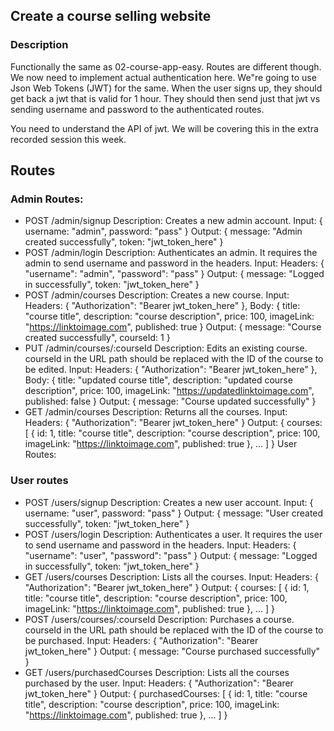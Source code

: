 ## Create a course selling website

### Description

Functionally the same as 02-course-app-easy. Routes are different though.
We now need to implement actual authentication here.
We"re going to use Json Web Tokens (JWT) for the same.
When the user signs up, they should get back a jwt that is valid for 1 hour.
They should then send just that jwt vs sending username and password to the authenticated routes.

You need to understand the API of jwt. We will be covering this in the extra recorded session this week.

## Routes

### Admin Routes:

- POST /admin/signup
  Description: Creates a new admin account.
  Input: { username: "admin", password: "pass" }
  Output: { message: "Admin created successfully", token: "jwt_token_here" }
- POST /admin/login
  Description: Authenticates an admin. It requires the admin to send username and password in the headers.
  Input: Headers: { "username": "admin", "password": "pass" }
  Output: { message: "Logged in successfully", token: "jwt_token_here" }
- POST /admin/courses
  Description: Creates a new course.
  Input: Headers: { "Authorization": "Bearer jwt_token_here" }, Body: { title: "course title", description: "course description", price: 100, imageLink: "https://linktoimage.com", published: true }
  Output: { message: "Course created successfully", courseId: 1 }
- PUT /admin/courses/:courseId
  Description: Edits an existing course. courseId in the URL path should be replaced with the ID of the course to be edited.
  Input: Headers: { "Authorization": "Bearer jwt_token_here" }, Body: { title: "updated course title", description: "updated course description", price: 100, imageLink: "https://updatedlinktoimage.com", published: false }
  Output: { message: "Course updated successfully" }
- GET /admin/courses
  Description: Returns all the courses.
  Input: Headers: { "Authorization": "Bearer jwt_token_here" }
  Output: { courses: [ { id: 1, title: "course title", description: "course description", price: 100, imageLink: "https://linktoimage.com", published: true }, ... ] }
  User Routes:

### User routes

- POST /users/signup
  Description: Creates a new user account.
  Input: { username: "user", password: "pass" }
  Output: { message: "User created successfully", token: "jwt_token_here" }
- POST /users/login
  Description: Authenticates a user. It requires the user to send username and password in the headers.
  Input: Headers: { "username": "user", "password": "pass" }
  Output: { message: "Logged in successfully", token: "jwt_token_here" }
- GET /users/courses
  Description: Lists all the courses.
  Input: Headers: { "Authorization": "Bearer jwt_token_here" }
  Output: { courses: [ { id: 1, title: "course title", description: "course description", price: 100, imageLink: "https://linktoimage.com", published: true }, ... ] }
- POST /users/courses/:courseId
  Description: Purchases a course. courseId in the URL path should be replaced with the ID of the course to be purchased.
  Input: Headers: { "Authorization": "Bearer jwt_token_here" }
  Output: { message: "Course purchased successfully" }
- GET /users/purchasedCourses
  Description: Lists all the courses purchased by the user.
  Input: Headers: { "Authorization": "Bearer jwt_token_here" }
  Output: { purchasedCourses: [ { id: 1, title: "course title", description: "course description", price: 100, imageLink: "https://linktoimage.com", published: true }, ... ] }
